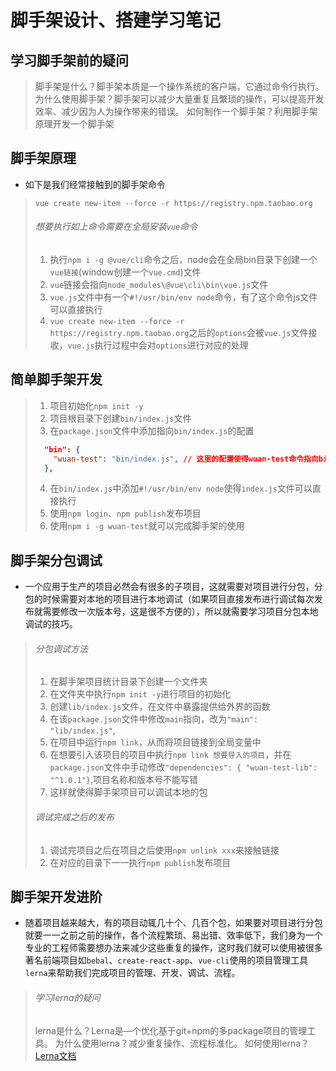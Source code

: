 # 脚手架设计、搭建学习笔记

## 学习脚手架前的疑问
> 脚手架是什么？脚手架本质是一个操作系统的客户端，它通过命令行执行。
> 为什么使用脚手架？脚手架可以减少大量重复且繁琐的操作，可以提高开发效率、减少因为人为操作带来的错误。
> 如何制作一个脚手架？利用脚手架原理开发一个脚手架

## 脚手架原理
+ 如下是我们经常接触到的脚手架命令
> `vue create new-item --force -r https://registry.npm.taobao.org`
> ###### 想要执行如上命令需要在全局安装`vue`命令
> 1. 执行`npm i -g @vue/cli`命令之后，node会在全局bin目录下创建一个`vue链接`(window创建一个`vue.cmd`)文件
> 2. `vue`链接会指向`node_modules\@vue\cli\bin\vue.js`文件
> 3. `vue.js`文件中有一个`#!/usr/bin/env node`命令，有了这个命令js文件可以直接执行
> 4. `vue create new-item --force -r https://registry.npm.taobao.org`之后的`options`会被`vue.js`文件接收，`vue.js`执行过程中会对`options`进行对应的处理

## 简单脚手架开发

> 1. 项目初始化`npm init -y`
> 2. 项目根目录下创建`bin/index.js`文件
> 3. 在`package.json`文件中添加指向`bin/index.js`的配置
>
> ```json
>   "bin": {
>     "wuan-test": "bin/index.js", // 这里的配置使得wuan-test命令指向bin/index.js
>   },
> ```
>
> 4. 在`bin/index.js`中添加`#!/usr/bin/env node`使得`index.js`文件可以直接执行
> 5. 使用`npm login`、`npm publish`发布项目
> 6. 使用`npm i -g wuan-test`就可以完成脚手架的使用

## 脚手架分包调试

+ 一个应用于生产的项目必然会有很多的子项目，这就需要对项目进行分包，分包的时候需要对本地的项目进行本地调试（如果项目直接发布进行调试每次发布就需要修改一次版本号，这是很不方便的），所以就需要学习项目分包本地调试的技巧。

> ###### 分包调试方法
>
> 1. 在脚手架项目统计目录下创建一个文件夹
> 2. 在文件夹中执行`npm init -y`进行项目的初始化
> 3. 创建`lib/index.js`文件，在文件中暴露提供给外界的函数
> 4. 在该`package.json`文件中修改`main`指向，改为`"main": "lib/index.js"`,
> 5. 在项目中运行`npm link`，从而将项目链接到全局变量中
> 6. 在想要引入该项目的项目中执行`npm link 想要导入的项目`，并在`package.json`文件中手动修改`"dependencies": { "wuan-test-lib": "^1.0.1"}`,项目名称和版本号不能写错
> 7. 这样就使得脚手架项目可以调试本地的包
>
> ###### 调试完成之后的发布
>
> 1. 调试完项目之后在项目之后使用`npm unlink xxx`来接触链接
> 2. 在对应的目录下一一执行`npm publish`发布项目

## 脚手架开发进阶

+ 随着项目越来越大，有的项目动辄几十个、几百个包，如果要对项目进行分包就要一一之前之前的操作，各个流程繁琐、易出错、效率低下，我们身为一个专业的工程师需要想办法来减少这些重复的操作，这时我们就可以使用被很多著名前端项目如`bebal`、`create-react-app`、`vue-cli`使用的项目管理工具`lerna`来帮助我们完成项目的管理、开发、调试、流程。

> ###### 学习lerna的疑问
> lerna是什么？Lerna是—个优化基于git+npm的多package项目的管理工具。
> 为什么使用lerna？减少重复操作、流程标准化。
> 如何使用lerna？ [Lerna文档](https://github.com/lerna/lerna#readme)